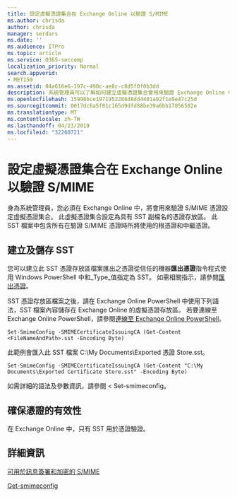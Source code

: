 ```yaml
---
title: 設定虛擬憑證集合在 Exchange Online 以驗證 S/MIME
ms.author: chrisda
author: chrisda
manager: serdars
ms.date: ''
ms.audience: ITPro
ms.topic: article
ms.service: O365-seccomp
localization_priority: Normal
search.appverid:
- MET150
ms.assetid: 04a616e6-197c-490c-ae8c-c8d5f0f0b3dd
description: 系統管理員可以了解如何建立虛擬憑證集合會用來驗證 Exchange Online 中的 S/MIME 憑證。
ms.openlocfilehash: 15998bce1971952286d8dd4401a92f1e9e47c25d
ms.sourcegitcommit: 0017dc6a5f81c165d9dfd88be39a6bb17856582e
ms.translationtype: MT
ms.contentlocale: zh-TW
ms.lasthandoff: 04/23/2019
ms.locfileid: "32260721"
---
```

# <a name="set-up-virtual-certificate-collection-in-exchange-online-to-validate-smime"></a>設定虛擬憑證集合在 Exchange Online 以驗證 S/MIME

身為系統管理員，您必須在 Exchange Online 中，將會用來驗證 S/MIME 憑證設定虛擬憑證集合。 此虛擬憑證集合設定為具有 SST 副檔名的憑證存放區。 此 SST 檔案中包含所有在驗證 S/MIME 憑證時所將使用的根憑證和中繼憑證。

## <a name="create-and-save-an-sst"></a>建立及儲存 SST

您可以建立此 SST 憑證存放區檔案匯出之憑證從信任的機器**匯出憑證**指令程式使用 Windows PowerShell 中和_Type_值指定為 SST。 如需相關指示，請參閱[匯出憑證](https://docs.microsoft.com/powershell/module/pkiclient/export-certificate)。

SST 憑證存放區檔案之後，請在 Exchange Online PowerShell 中使用下列語法，SST 檔案內容儲存在 Exchange Online 的虛擬憑證存放區。 若要連線至 Exchange Online PowerShell，請參閱[連線至 Exchange Online PowerShell](https://go.microsoft.com/fwlink/p/?linkid=396554)。

```
Set-SmimeConfig -SMIMECertificateIssuingCA (Get-Content <FileNameAndPath>.sst -Encoding Byte)
```

此範例會匯入此 SST 檔案 C:\My Documents\Exported 憑證 Store.sst。

```
Set-SmimeConfig -SMIMECertificateIssuingCA (Get-Content "C:\My Documents\Exported Certificate Store.sst" -Encoding Byte)
```

如需詳細的語法及參數資訊，請參閱 < <b0>Set-smimeconfig</b0>。

## <a name="ensuring-a-certificate-is-valid"></a>確保憑證的有效性

在 Exchange Online 中，只有 SST 用於憑證驗證。

## <a name="more-information"></a>詳細資訊

[可用於訊息簽署和加密的 S/MIME](s-mime-for-message-signing-and-encryption.md)

[Get-smimeconfig](http://technet.microsoft.com/library/4b29fa89-0840-4fe9-8885-019fcef2e02b.aspx)
